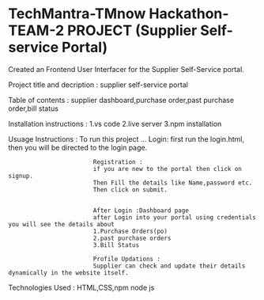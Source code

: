 # TechMantra-TMnow Hackathon-TEAM-2 PROJECT (Supplier Self-service Portal) 
Created an Frontend User Interfacer for the Supplier Self-Service portal.

Project title and decription  :   supplier self-service portal

Table of contents   :    supplier dashboard,purchase order,past purchase order,bill status

Installation instructions   :   1.vs code
                                2.live server
                                3.npm installation


Usuage Instructions    :    To run this project ...
                            Login:
                            first run the login.html,
                            then you will be directed to the login page.

                            Registration : 
                            if you are new to the portal then click on signup.
                            Then Fill the details like Name,password etc.
                            Then click on submit.


                            After Login :Dashboard page
                            after Login into your portal using credentials you will see the details about
                            1.Purchase Orders(po)
                            2.past purchase orders
                            3.Bill Status

                            Profile Updations :
                            Supplier can check and update their details dynamically in the website itself.

Technologies Used   :     HTML,CSS,npm node js

  
